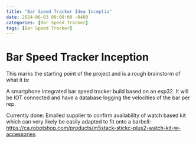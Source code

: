 ```yaml
---
title: "Bar Speed Tracker Idea Inceptio"
date: 2024-06-03 00:00:00 -0400
categories: [Bar Speed Tracker]
tags: [Bar Speed Tracker]
---
```


# Bar Speed Tracker Inception

This marks the starting point of the project and is a rough brainstorm of what it is:

A smartphone integrated bar speed tracker build based on an esp32. It will be IOT connected and have a database logging the
velocities of the bar per rep. 

Currently done:
Emailed supplier to confirm availability of watch based kit which can very likely be easily adapted to fit onto a barbell:
https://ca.robotshop.com/products/m5stack-stickc-plus2-watch-kit-w-accessories


